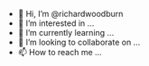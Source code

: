 - 👋 Hi, I’m @richardwoodburn
- 👀 I’m interested in ...
- 🌱 I’m currently learning ...
- 💞️ I’m looking to collaborate on ...
- 📫 How to reach me ...

<!---
richardwoodburn/richardwoodburn is a ✨ special ✨ repository because its `README.md` (this file) appears on your GitHub profile.
You can click the Preview link to take a look at your changes.
--->
